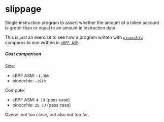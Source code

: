 # slippage

Single instruction program to assert whether the amount of a token account is greter than or equal to an amount in instruction data.

This is just an exercise to see how a program written with [`pinocchio`](https://github.com/febo/pinocchio) compares to one written in [`sBPF ASM`](https://github.com/deanmlittle/sbpf-asm-slippage).

##### Cost comparison

Size:
* sBPF ASM: `~1.3kb`
* pinocchio: `~19kb`

Compute:
* sBPF ASM: `4 CU` (pass case)
* pinocchio: `25 CU` (pass case)

Overall not too close, but also not too far.
